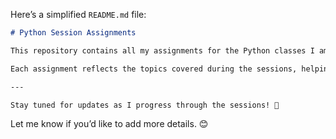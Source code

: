 Here’s a simplified `README.md` file:  

```markdown
# Python Session Assignments  

This repository contains all my assignments for the Python classes I am currently attending.  

Each assignment reflects the topics covered during the sessions, helping me build a solid foundation in Python programming.  

---

Stay tuned for updates as I progress through the sessions! 🚀  
```  

Let me know if you’d like to add more details. 😊
